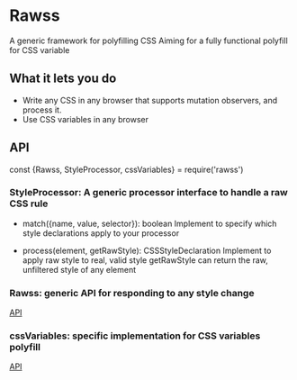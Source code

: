 # Rawss
A generic framework for polyfilling CSS
Aiming for a fully functional polyfill for CSS variable

## What it lets you do
* Write any CSS in any browser that supports mutation observers, and process it. 
* Use CSS variables in any browser

## API
const {Rawss, StyleProcessor, cssVariables} = require('rawss')

### StyleProcessor: A generic processor interface to handle a raw CSS rule
* match({name, value, selector}): boolean
Implement to specify which style declarations apply to your processor

* process(element, getRawStyle): CSSStyleDeclaration
Implement to apply raw style to real, valid style
getRawStyle can return the raw, unfiltered style of any element

### Rawss: generic API for responding to any style change
[API](./docs/modules/_rawss_.html)

### cssVariables: specific implementation for CSS variables polyfill
[API](./docs/modules/_cssvar_.html)

